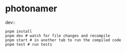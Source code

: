 # photonamer

dev::

    pnpm install
    pnpm dev # watch for file changes and recompile
    pnpm start # in another tab to run the compiled code
    pnpm test # run tests
